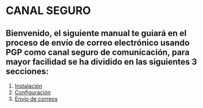 

# **CANAL SEGURO**

## Bienvenido, el siguiente manual te guiará en el proceso de envío de correo electrónico usando PGP como canal seguro de comunicación, para mayor facilidad se ha dividido en las siguientes 3 secciones:


1. [Instalación](https://github.com/el3ctron/canal_seguro/blob/master/instalacion.md)
2. [Configuración](https://github.com/el3ctron/canal_seguro/blob/master/configuracion.md)
3. [Envío de correos](https://github.com/el3ctron/canal_seguro/blob/master/enviando.md)

